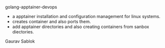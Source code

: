 golang-apptainer-devops

- a apptainer installation and configuration management for linux systems.
- creates container and also ports them. 
- add apptainer directories and also creating containers from sanbox diectories. 

Gaurav Sablok
